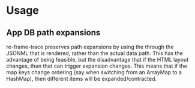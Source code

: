 # Usage

## App DB path expansions

re-frame-trace preserves path expansions by using the through the JSONML 
that is rendered, rather than the actual data path. This has the advantage 
of being feasible, but the disadvantage that if the HTML layout changes, 
then that can trigger expansion changes. This means that if the map keys 
change ordering (say when switching from an ArrayMap to a HashMap), then 
different items will be expanded/contracted.
